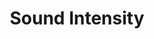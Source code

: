---
word: "true"

title: "Sound Intensity"

categories: ['']

tags: ['Sound', 'Intensity']

arwords: 'شدة الصوت'

arexps: []

enwords: ['Sound Intensity']

enexps: []

arlexicons: 'ش'

enlexicons: 'S'

authors: ['Ruqayya Roshdy']

translators: ['']

citations: 'مقدمة في حوسبة اللغة العربية'

sources: 'مركز الملك عبدالله بن عبدالعزيز الدولي لخدمة اللغة العربية'

slug: ""
---